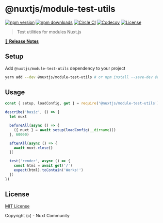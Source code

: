 # @nuxtjs/module-test-utils

[![npm version][npm-version-src]][npm-version-href]
[![npm downloads][npm-downloads-src]][npm-downloads-href]
[![Circle CI][circle-ci-src]][circle-ci-href]
[![Codecov][codecov-src]][codecov-href]
[![License][license-src]][license-href]

> Test utilities for modules Nuxt.js

[📖 **Release Notes**](./CHANGELOG.md)

## Setup

Add `@nuxtjs/module-test-utils` dependency to your project

```bash
yarn add --dev @nuxtjs/module-test-utils # or npm install --save-dev @nuxtjs/module-test-utils
```

## Usage

```js
const { setup, loadConfig, get } = require('@nuxtjs/module-test-utils')

describe('basic', () => {
  let nuxt

  beforeAll(async () => {
    ({ nuxt } = await setup(loadConfig(__dirname)))
  }, 60000)

  afterAll(async () => {
    await nuxt.close()
  })

  test('render', async () => {
    const html = await get('/')
    expect(html).toContain('Works!')
  })
})
```

## License

[MIT License](./LICENSE)

Copyright (c) - Nuxt Community

<!-- Badges -->
[npm-version-src]: https://img.shields.io/npm/v/@nuxtjs/module-test-utils/latest.svg?style=flat-square
[npm-version-href]: https://npmjs.com/package/@nuxtjs/module-test-utils

[npm-downloads-src]: https://img.shields.io/npm/dt/@nuxtjs/module-test-utils.svg?style=flat-square
[npm-downloads-href]: https://npmjs.com/package/@nuxtjs/module-test-utils

[circle-ci-src]: https://img.shields.io/circleci/project/github/nuxt-community/module-test-utils.svg?style=flat-square
[circle-ci-href]: https://circleci.com/gh/nuxt-community/module-test-utils

[codecov-src]: https://img.shields.io/codecov/c/github/nuxt-community/module-test-utils.svg?style=flat-square
[codecov-href]: https://codecov.io/gh/nuxt-community/module-test-utils

[license-src]: https://img.shields.io/npm/l/@nuxtjs/module-test-utils.svg?style=flat-square
[license-href]: https://npmjs.com/package/@nuxtjs/module-test-utils
